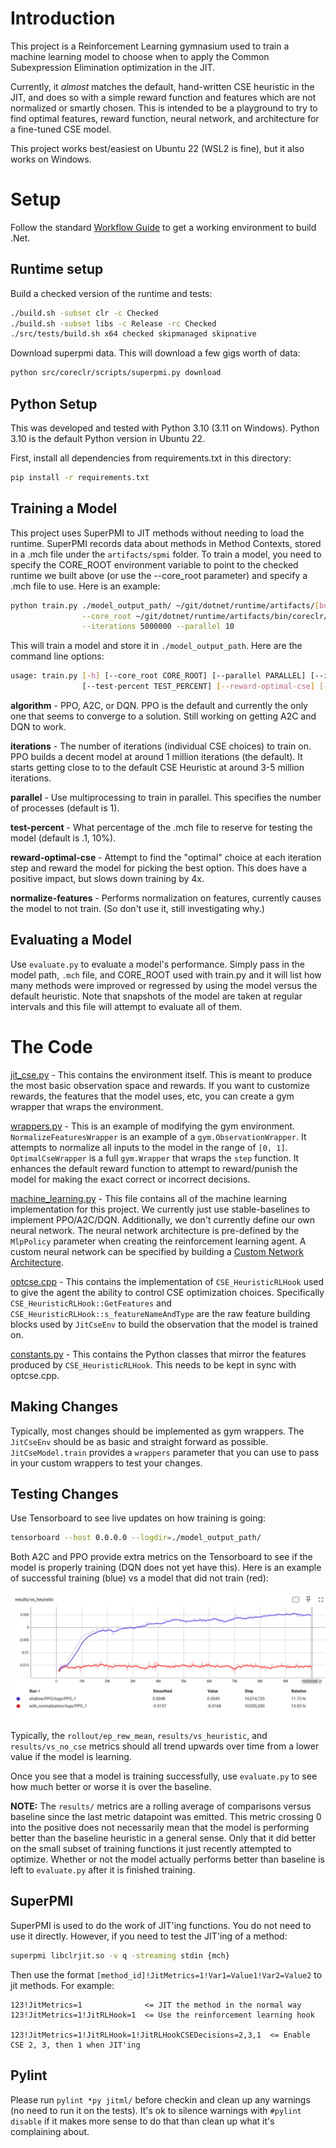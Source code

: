 # Introduction

This project is a Reinforcement Learning gymnasium used to train a machine learning model to choose when to apply the Common Subexpression Elimination optimization in the JIT.

Currently, it *almost* matches the default, hand-written CSE heuristic in the JIT, and does so with a simple reward function and features which are not normalized or smartly chosen.  This is intended to be a playground to try to find optimal features, reward function, neural network, and architecture for a fine-tuned CSE model.

This project works best/easiest on Ubuntu 22 (WSL2 is fine), but it also works on Windows.

# Setup

Follow the standard [Workflow Guide](../../../../docs/workflow/README.md) to get a working environment to build .Net.

## Runtime setup

Build a checked version of the runtime and tests:

```bash
./build.sh -subset clr -c Checked
./build.sh -subset libs -c Release -rc Checked
./src/tests/build.sh x64 checked skipmanaged skipnative
```

Download superpmi data.  This will download a few gigs worth of data:

```bash
python src/coreclr/scripts/superpmi.py download
```

## Python Setup

This was developed and tested with Python 3.10 (3.11 on Windows).  Python 3.10 is the default Python version in Ubuntu 22.

First, install all dependencies from requirements.txt in this directory:

```bash
pip install -r requirements.txt
```

## Training a Model

This project uses SuperPMI to JIT methods without needing to load the runtime.  SuperPMI records data about methods in Method Contexts, stored in a .mch file under the `artifacts/spmi` folder.  To train a model, you need to specify the CORE_ROOT environment variable to point to the checked runtime we built above (or use the --core_root parameter) and specify a .mch file to use.  Here is an example:

```bash
python train.py ./model_output_path/ ~/git/dotnet/runtime/artifacts/[build]/[file].mch \
                --core_root ~/git/dotnet/runtime/artifacts/bin/coreclr/linux.x64.Checked/ \
                --iterations 5000000 --parallel 10
```

This will train a model and store it in `./model_output_path`.  Here are the command line options:

``` bash
usage: train.py [-h] [--core_root CORE_ROOT] [--parallel PARALLEL] [--iterations ITERATIONS] [--algorithm ALGORITHM]
                [--test-percent TEST_PERCENT] [--reward-optimal-cse] [--normalize-features] model_path mch
```

**algorithm** - PPO, A2C, or DQN.  PPO is the default and currently the only one that seems to converge to a solution.  Still working on getting A2C and DQN to work.

**iterations** - The number of iterations (individual CSE choices) to train on.  PPO builds a decent model at around 1 million iterations (the default).  It starts getting close to to the default CSE Heuristic at around 3-5 million iterations.

**parallel** - Use multiprocessing to train in parallel.  This specifies the number of processes (default is 1).

**test-percent** - What percentage of the .mch file to reserve for testing the model (default is .1, 10%).

**reward-optimal-cse** - Attempt to find the "optimal" choice at each iteration step and reward the model for picking the best option.  This does have a positive impact, but slows down training by 4x.

**normalize-features** - Performs normalization on features, currently causes the model to not train.  (So don't use it, still investigating why.)

## Evaluating a Model

Use `evaluate.py` to evaluate a model's performance.  Simply pass in the model path, `.mch` file, and CORE_ROOT used with train.py and it will list how many methods were improved or regressed by using the model versus the default heuristic.  Note that snapshots of the model are taken at regular intervals and this file will attempt to evaluate all of them.

# The Code

[jit_cse.py](jitml/jit_cse.py) - This contains the environment itself.  This is meant to produce the most basic observation space and rewards.  If you want to customize rewards, the features that the model uses, etc, you can create a gym wrapper that wraps the environment.

[wrappers.py](jitml/wrappers.py) - This is an example of modifying the gym environment.  `NormalizeFeaturesWrapper` is an example of a `gym.ObservationWrapper`.  It attempts to normalize all inputs to the model in the range of `[0, 1]`.  `OptimalCseWrapper` is a full `gym.Wrapper` that wraps the `step` function.  It enhances the default reward function to attempt to reward/punish the model for making the exact correct or incorrect decisions.

[machine_learning.py](jitml/machine_learning.py) - This file contains all of the machine learning implementation for this project.  We currently just use stable-baselines to implement PPO/A2C/DQN.  Additionally, we don't currently define our own neural network.  The neural network architecture is pre-defined by the `MlpPolicy` parameter when creating the reinforcement learning agent.  A custom neural network can be specified by building a [Custom Network Architecture](https://stable-baselines3.readthedocs.io/en/master/guide/custom_policy.html#custom-network-architecture).

[optcse.cpp](../../jit/optcse.cpp) - This contains the implementation of `CSE_HeuristicRLHook` used to give the agent the ability to control CSE optimization choices.  Specifically `CSE_HeuristicRLHook::GetFeatures` and `CSE_HeuristicRLHook::s_featureNameAndType` are the raw feature building blocks used by `JitCseEnv` to build the observation that the model is trained on.

[constants.py](jitml/method_context.py) - This contains the Python classes that mirror the features produced by `CSE_HeuristicRLHook`.  This needs to be kept in sync with optcse.cpp.

## Making Changes

Typically, most changes should be implemented as gym wrappers.  The `JitCseEnv` should be as basic and straight forward as possible.  `JitCseModel.train` provides a `wrappers` parameter that you can use to pass in your custom wrappers to test your changes.

## Testing Changes

Use Tensorboard to see live updates on how training is going:

``` bash
tensorboard --host 0.0.0.0 --logdir=./model_output_path/
```

Both A2C and PPO provide extra metrics on the Tensorboard to see if the model is properly training (DQN does not yet have this).  Here is an example of successful training (blue) vs a model that did not train (red):

![Tensorboard](img/training.png)

Typically, the `rollout/ep_rew_mean`, `results/vs_heuristic`, and `results/vs_no_cse` metrics should all trend upwards over time from a lower value if the model is learning.

Once you see that a model is training successfully, use `evaluate.py` to see how much better or worse it is over the baseline.

**NOTE:** The `results/` metrics are a rolling average of comparisons versus baseline since the last metric datapoint was emitted.  This metric crossing 0 into the positive does not necessarily mean that the model is performing better than the baseline heuristic in a general sense.  Only that it did better on the small subset of training functions it just recently attempted to optimize.  Whether or not the model actually performs better than baseline is left to `evaluate.py` after it is finished training.

## SuperPMI

SuperPMI is used to do the work of JIT'ing functions.  You do not need to use it directly.  However, if you need to test the JIT'ing of a method:

```bash
superpmi libclrjit.so -v q -streaming stdin {mch}
```

Then use the format `[method_id]!JitMetrics=1!Var1=Value1!Var2=Value2` to jit methods.  For example:

```
123!JitMetrics=1              <= JIT the method in the normal way
123!JitMetrics=1!JitRLHook=1  <= Use the reinforcement learning hook

123!JitMetrics=1!JitRLHook=1!JitRLHookCSEDecisions=2,3,1  <= Enable CSE 2, 3, then 1 when JIT'ing
```

## Pylint

Please run `pylint *py jitml/` before checkin and clean up any warnings (no need to run it on the tests).  It's ok to silence warnings with `#pylint disable` if it makes more sense to do that than clean up what it's complaining about.


